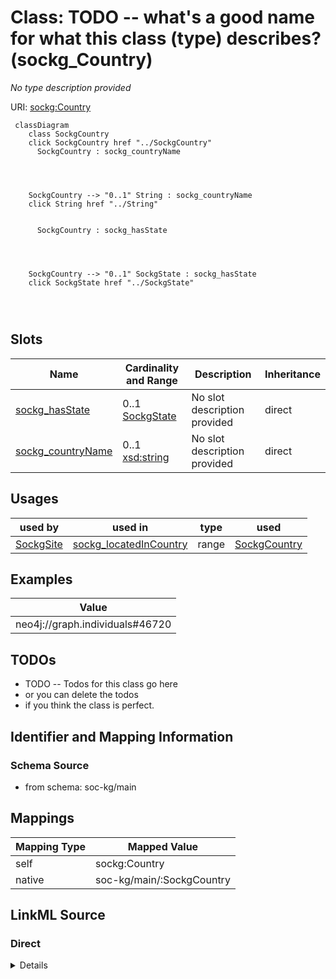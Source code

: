 

# Class: TODO -- what's a good name for what this class (type) describes? (sockg_Country)


_No type description provided_





URI: [sockg:Country](http://www.semanticweb.org/sockg/ontologies/2024/0/soil-carbon-ontology/Country)






```mermaid
 classDiagram
    class SockgCountry
    click SockgCountry href "../SockgCountry"
      SockgCountry : sockg_countryName
        
          
    
    
    SockgCountry --> "0..1" String : sockg_countryName
    click String href "../String"

        
      SockgCountry : sockg_hasState
        
          
    
    
    SockgCountry --> "0..1" SockgState : sockg_hasState
    click SockgState href "../SockgState"

        
      
```




<!-- no inheritance hierarchy -->


## Slots

| Name | Cardinality and Range | Description | Inheritance |
| ---  | --- | --- | --- |
| [sockg_hasState](../slots/sockg_hasState.md) | 0..1 <br/> [SockgState](../classes/SockgState.md) | No slot description provided | direct |
| [sockg_countryName](../slots/sockg_countryName.md) | 0..1 <br/> [xsd:string](http://www.w3.org/2001/XMLSchema#string) | No slot description provided | direct |





## Usages

| used by | used in | type | used |
| ---  | --- | --- | --- |
| [SockgSite](../classes/SockgSite.md) | [sockg_locatedInCountry](../slots/sockg_locatedInCountry.md) | range | [SockgCountry](../classes/SockgCountry.md) |







## Examples

| Value |
| --- |
| neo4j://graph.individuals#46720 |

## TODOs

* TODO -- Todos for this class go here
* or you can delete the todos
* if you think the class is perfect.

## Identifier and Mapping Information







### Schema Source


* from schema: soc-kg/main




## Mappings

| Mapping Type | Mapped Value |
| ---  | ---  |
| self | sockg:Country |
| native | soc-kg/main/:SockgCountry |







## LinkML Source

<!-- TODO: investigate https://stackoverflow.com/questions/37606292/how-to-create-tabbed-code-blocks-in-mkdocs-or-sphinx -->

### Direct

<details>
```yaml
name: sockg_Country
description: No type description provided
title: TODO -- what's a good name for what this class (type) describes?
todos:
- TODO -- Todos for this class go here
- or you can delete the todos
- if you think the class is perfect.
notes:
- There are 3 instances of this class.
examples:
- value: neo4j://graph.individuals#46720
from_schema: soc-kg/main
rank: 1000
slots:
- sockg_hasState
- sockg_countryName
class_uri: sockg:Country

```
</details>

### Induced

<details>
```yaml
name: sockg_Country
description: No type description provided
title: TODO -- what's a good name for what this class (type) describes?
todos:
- TODO -- Todos for this class go here
- or you can delete the todos
- if you think the class is perfect.
notes:
- There are 3 instances of this class.
examples:
- value: neo4j://graph.individuals#46720
from_schema: soc-kg/main
rank: 1000
attributes:
  sockg_hasState:
    name: sockg_hasState
    description: No slot description provided
    todos:
    - TODO -- Todos for this slot go here
    - or you can delete the todos
    - if you think the class is perfect.
    comments:
    - 20 occurrences with subject type sockg:Country and object type sockg:State.
    examples:
    - value: neo4j://graph.individuals#46720 sockg:hasState neo4j://graph.individuals#331926
    from_schema: soc-kg/main
    rank: 1000
    slot_uri: sockg:hasState
    alias: sockg_hasState
    owner: sockg_Country
    domain_of:
    - sockg_Country
    range: sockg_State
  sockg_countryName:
    name: sockg_countryName
    description: No slot description provided
    todos:
    - TODO -- Todos for this slot go here
    - or you can delete the todos
    - if you think the class is perfect.
    comments:
    - 3 occurrences with subject type sockg:Country and object type string.
    examples:
    - value: neo4j://graph.individuals#46721 sockg:countryName United States
    from_schema: soc-kg/main
    rank: 1000
    slot_uri: sockg:countryName
    alias: sockg_countryName
    owner: sockg_Country
    domain_of:
    - sockg_Country
    range: string
class_uri: sockg:Country

```
</details>